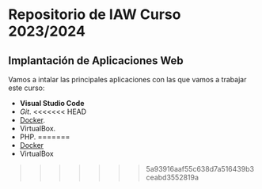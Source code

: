 # Repositorio de IAW Curso 2023/2024
## Implantación de Aplicaciones Web
Vamos a intalar las principales aplicaciones con las que vamos a trabajar este curso:
- **Visual Studio Code**
- *Git*.
<<<<<<< HEAD
- [Docker](https://www.docker.com/).
- VirtualBox.
- PHP.
=======
- [Docker](https://www.docker.com/)
- VirtualBox
>>>>>>> 5a93916aaf55c638d7a516439b3ceabd3552819a
